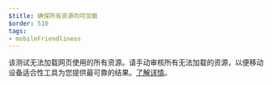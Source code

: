```yaml
---
$title: 确保所有资源均可加载
$order: 510
tags:
- mobileFriendliness
---
```


该测试无法加载网页使用的所有资源。请手动审核所有无法加载的资源，以便移动设备适合性工具为您提供最可靠的结果。[了解详情](https://support.google.com/webmasters/answer/6352293#blocked-resources)。
